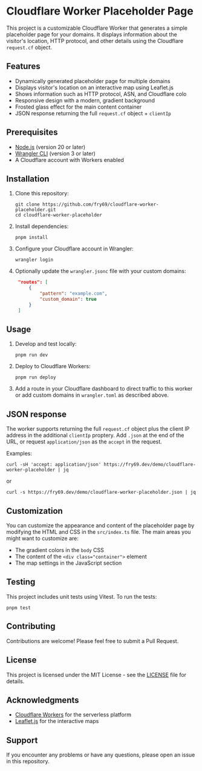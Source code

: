 # Cloudflare Worker Placeholder Page

This project is a customizable Cloudflare Worker that generates a simple placeholder page for your domains. It displays information about the visitor's location, HTTP protocol, and other details using the Cloudflare `request.cf` object.

## Features

- Dynamically generated placeholder page for multiple domains
- Displays visitor's location on an interactive map using Leaflet.js
- Shows information such as HTTP protocol, ASN, and Cloudflare colo
- Responsive design with a modern, gradient background
- Frosted glass effect for the main content container
- JSON response returning the full `request.cf` object + `clientIp`

## Prerequisites

- [Node.js](https://nodejs.org/) (version 20 or later)
- [Wrangler CLI](https://developers.cloudflare.com/workers/cli-wrangler/install-update) (version 3 or later)
- A Cloudflare account with Workers enabled

## Installation

1. Clone this repository:
   ```
   git clone https://github.com/fry69/cloudflare-worker-placeholder.git
   cd cloudflare-worker-placeholder
   ```

2. Install dependencies:
   ```
   pnpm install
   ```

3. Configure your Cloudflare account in Wrangler:
   ```
   wrangler login
   ```

4. Optionally update the `wrangler.jsonc` file with your custom domains:
   ```json
	"routes": [
		{
			"pattern": "example.com",
			"custom_domain": true
		}
	]
   ```

## Usage

1. Develop and test locally:
   ```
   pnpm run dev
   ```

2. Deploy to Cloudflare Workers:
   ```
   pnpm run deploy
   ```

3. Add a route in your Cloudflare dashboard to direct traffic to this worker or add custom domains in `wrangler.toml` as described above.

## JSON response

The worker supports returning the full `request.cf` object plus the client IP address in the additional `clientIp` proptery. Add `.json` at the end of the URL, or request `application/json` as the `accept` in the request.

Examples:

```shell
curl -sH 'accept: application/json' https://fry69.dev/demo/cloudflare-worker-placeholder | jq
```

or

```shell
curl -s https://fry69.dev/demo/cloudflare-worker-placeholder.json | jq
```

## Customization

You can customize the appearance and content of the placeholder page by modifying the HTML and CSS in the `src/index.ts` file. The main areas you might want to customize are:

- The gradient colors in the `body` CSS
- The content of the `<div class="container">` element
- The map settings in the JavaScript section

## Testing

This project includes unit tests using Vitest. To run the tests:

```
pnpm test
```

## Contributing

Contributions are welcome! Please feel free to submit a Pull Request.

## License

This project is licensed under the MIT License - see the [LICENSE](LICENSE) file for details.

## Acknowledgments

- [Cloudflare Workers](https://workers.cloudflare.com/) for the serverless platform
- [Leaflet.js](https://leafletjs.com/) for the interactive maps

## Support

If you encounter any problems or have any questions, please open an issue in this repository.
